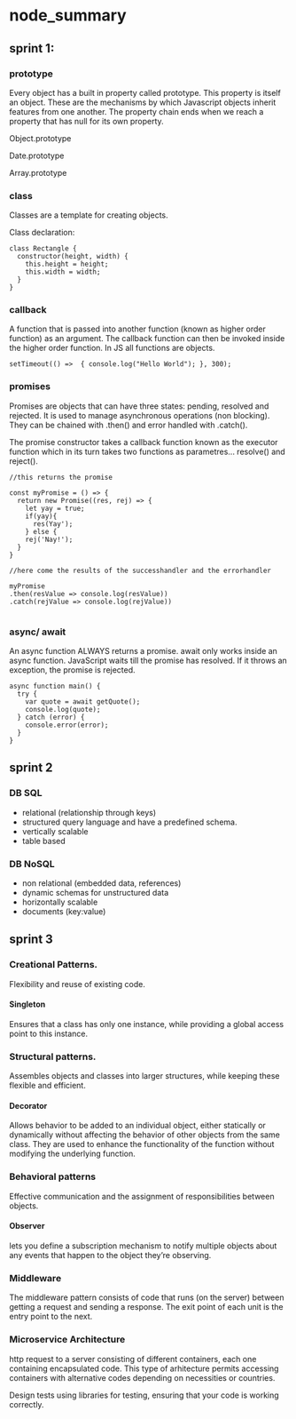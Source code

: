 # node_summary

## sprint 1:

### prototype

Every object has a built in property called prototype. 
This property is itself an object. These are the mechanisms by which Javascript objects inherit features from one another.
The property chain ends when we reach a property that has null for its own property.

Object.prototype

Date.prototype

Array.prototype

### class

Classes are a template for creating objects.

Class declaration:
```
class Rectangle {
  constructor(height, width) {
    this.height = height;
    this.width = width;
  }
}
```



### callback

A function that is passed into another function (known as higher order function) as an argument.
The callback function can then be invoked inside the higher order function.
In JS all functions are objects. 
```
setTimeout(() =>  { console.log("Hello World"); }, 300); 
```
### promises

Promises are objects that can have three states: pending, resolved and rejected. 
It is used to manage asynchronous operations (non blocking).
They can be chained with .then() and error handled with .catch().

The promise constructor takes a callback function known as the executor function which in its turn takes two functions as parametres... resolve() and reject().

```
//this returns the promise

const myPromise = () => {
  return new Promise((res, rej) => {
    let yay = true;
    if(yay){
      res(Yay');
    } else {
    rej('Nay!');
  }
}

//here come the results of the successhandler and the errorhandler

myPromise
.then(resValue => console.log(resValue))
.catch(rejValue => console.log(rejValue))


```

### async/ await

An async function ALWAYS returns a promise. 
await only works inside an async function.
JavaScript waits till the promise has resolved.
If it throws an exception, the promise is rejected.
```
async function main() {
  try {
    var quote = await getQuote();
    console.log(quote);
  } catch (error) {
    console.error(error);
  }
}
```
## sprint 2

### DB SQL

- relational (relationship through keys)
- structured query language and have a predefined schema.
- vertically scalable
- table based

### DB NoSQL

- non relational (embedded data, references)
- dynamic schemas for unstructured data 
- horizontally scalable
- documents (key:value)

## sprint 3



### Creational Patterns.
Flexibility and reuse of existing code.

#### Singleton
Ensures that a class has only one instance, while providing a global access point to this instance.

### Structural patterns.
Assembles objects and classes into larger structures, 
while keeping these flexible and efficient.

#### Decorator
Allows behavior to be added to an individual object, either statically or dynamically without affecting the behavior of other objects from the same class. They are used to enhance the functionality of the function without modifying the underlying function.

### Behavioral patterns
Effective communication and the assignment of responsibilities between objects.

#### Observer 
lets you define a subscription mechanism to notify multiple objects about any events that happen to the object they’re observing.

### Middleware
The middleware pattern consists of code that runs (on the server) between getting a request and sending a response. The exit point of each unit is the entry point to the next.




### Microservice Architecture

http request to a server consisting of different
containers, each one containing encapsulated code. This type of arhitecture 
permits accessing containers with alternative codes depending on necessities or countries.

Design tests using libraries for testing, ensuring that your code is working correctly.
